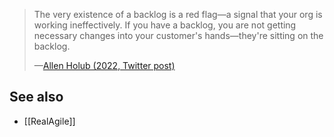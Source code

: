 > The very existence of a backlog is a red flag—a signal that your org is working ineffectively. If you have a backlog, you are not getting necessary changes into your customer's hands—they're sitting on the backlog. 
>
> —[Allen Holub (2022, Twitter post)](https://twitter.com/allenholub/status/1554180244298518530)

## See also

- [[RealAgile]]